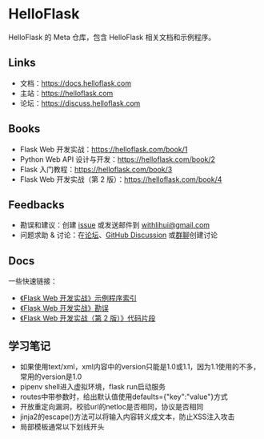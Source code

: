 # HelloFlask

HelloFlask 的 Meta 仓库，包含 HelloFlask 相关文档和示例程序。


## Links

- 文档：<https://docs.helloflask.com>
- 主站：<https://helloflask.com>
- 论坛：<https://discuss.helloflask.com>


## Books

- Flask Web 开发实战：<https://helloflask.com/book/1>
- Python Web API 设计与开发：<https://helloflask.com/book/2>
- Flask 入门教程：<https://helloflask.com/book/3>
- Flask Web 开发实战（第 2 版）：<https://helloflask.com/book/4>


## Feedbacks

- 勘误和建议：创建 [issue](https://github.com/greyli/helloflask/issues) 或发送邮件到 withlihui@gmail.com
- 问题求助 & 讨论：在[论坛](https://discuss.helloflask.com)、[GitHub Discussion](https://github.com/greyli/helloflask/discussions) 或[群聊](https://helloflask.com#discuss)创建讨论


## Docs

一些快速链接：

- [《Flask Web 开发实战》示例程序索引](https://docs.helloflask.com/examples/)
- [《Flask Web 开发实战》勘误](https://docs.helloflask.com/book/1/errata/)
- [《Flask Web 开发实战（第 2 版）》代码片段](https://docs.helloflask.com/book/4/snippets/)

## 学习笔记

- 如果使用text/xml，xml内容中的version只能是1.0或1.1，因为1.1使用的不多，常用的version是1.0
- pipenv shell进入虚拟环境，flask run启动服务
- routes中带参数时，给出默认值使用defaults={"key":"value"}方式
- 开放重定向漏洞，校验url的netloc是否相同，协议是否相同
- jinja2的escape()方法可以将输入内容转义成文本，防止XSS注入攻击
- 局部模板通常以下划线开头
